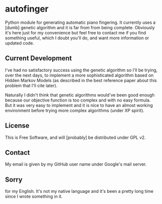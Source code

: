# autofinger

Python module for generating automatic piano fingering.
It currently uses a [dumb] genetic algorithm and it is far from from being complete. Obviously it's here just for my convenience
but feel free to contact me if you find something useful, which I doubt you'll do, and want more information or 
updated code.

## Current Development

I've had no satisfactory success using the genetic algorithm so I'll be trying, over the next days, to implement a more 
sophisticated algorithm based on Hidden Markov Models (as described in the best reference paper about this problem 
that I'll cite later). 

Naturally I didn't think that genetic algorithms would've been good enough because our objective function is
too complex and with no easy formula. But it was very easy to implement and it is nice to have an almost working 
environment before trying more complex algorithms (under XP spirit).

## License

This is Free Software, and will [probably] be distributed under GPL v2. 

## Contact

My email is given by my GitHub user name under Google's mail server.

## Sorry

for my English. It's not my native language and it's been a pretty long time since I wrote something in it.
